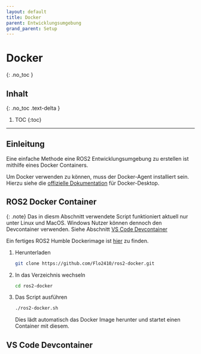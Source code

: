 ```yaml
---
layout: default
title: Docker
parent: Entwicklungsumgebung
grand_parent: Setup
---
```


# Docker
{: .no_toc }

## Inhalt
{: .no_toc .text-delta }

1. TOC
{:toc}

---

## Einleitung

Eine einfache Methode eine ROS2 Entwicklungsumgebung zu erstellen ist mithilfe eines Docker Containers.

Um Docker verwenden zu können, muss der Docker-Agent installiert sein.
Hierzu siehe die [offizielle Dokumentation](https://www.docker.com/products/docker-desktop) für Docker-Desktop.

## ROS2 Docker Container

{: .note}
Das in diesm Abschnitt verwendete Script funktioniert aktuell nur unter Linux und MacOS.
Windows Nutzer können dennoch den Devcontainer verwenden. Siehe Abschnitt [VS Code Devcontainer](#vs-code-devcontainer)

Ein fertiges ROS2 Humble Dockerimage ist [hier](https://github.com/Flo2410/ros2-docker) zu finden.

1. Herunterladen

    ```bash
    git clone https://github.com/Flo2410/ros2-docker.git
    ```

2. In das Verzeichnis wechseln

    ```bash
    cd ros2-docker
    ```

3. Das Script ausführen

    ```bash
    ./ros2-docker.sh
    ```

    Dies lädt automatisch das Docker Image herunter und startet einen Container mit diesem.

## VS Code Devcontainer
